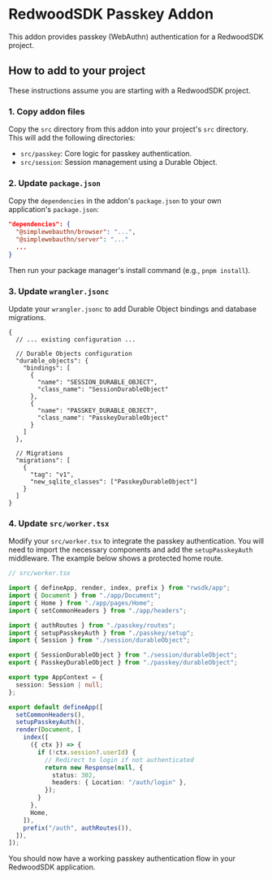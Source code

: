 # RedwoodSDK Passkey Addon

This addon provides passkey (WebAuthn) authentication for a RedwoodSDK project.

## How to add to your project

These instructions assume you are starting with a RedwoodSDK project.

### 1. Copy addon files

Copy the `src` directory from this addon into your project's `src` directory. This will add the following directories:

- `src/passkey`: Core logic for passkey authentication.
- `src/session`: Session management using a Durable Object.

### 2. Update `package.json`

Copy the `dependencies` in the addon's `package.json` to your own application's `package.json`:

```json
"dependencies": {
  "@simplewebauthn/browser": "...",
  "@simplewebauthn/server": "..."
  ...
}
```

Then run your package manager's install command (e.g., `pnpm install`).

### 3. Update `wrangler.jsonc`

Update your `wrangler.jsonc` to add Durable Object bindings and database migrations.

```jsonc
{
  // ... existing configuration ...

  // Durable Objects configuration
  "durable_objects": {
    "bindings": [
      {
        "name": "SESSION_DURABLE_OBJECT",
        "class_name": "SessionDurableObject"
      },
      {
        "name": "PASSKEY_DURABLE_OBJECT",
        "class_name": "PasskeyDurableObject"
      }
    ]
  },

  // Migrations
  "migrations": [
    {
      "tag": "v1",
      "new_sqlite_classes": ["PasskeyDurableObject"]
    }
  ]
}
```

### 4. Update `src/worker.tsx`

Modify your `src/worker.tsx` to integrate the passkey authentication. You will need to import the necessary components and add the `setupPasskeyAuth` middleware. The example below shows a protected home route.

```typescript
// src/worker.tsx

import { defineApp, render, index, prefix } from "rwsdk/app";
import { Document } from "./app/Document";
import { Home } from "./app/pages/Home";
import { setCommonHeaders } from "./app/headers";

import { authRoutes } from "./passkey/routes";
import { setupPasskeyAuth } from "./passkey/setup";
import { Session } from "./session/durableObject";

export { SessionDurableObject } from "./session/durableObject";
export { PasskeyDurableObject } from "./passkey/durableObject";

export type AppContext = {
  session: Session | null;
};

export default defineApp([
  setCommonHeaders(),
  setupPasskeyAuth(),
  render(Document, [
    index([
      ({ ctx }) => {
        if (!ctx.session?.userId) {
          // Redirect to login if not authenticated
          return new Response(null, {
            status: 302,
            headers: { Location: "/auth/login" },
          });
        }
      },
      Home,
    ]),
    prefix("/auth", authRoutes()),
  ]),
]);
```

You should now have a working passkey authentication flow in your RedwoodSDK application.